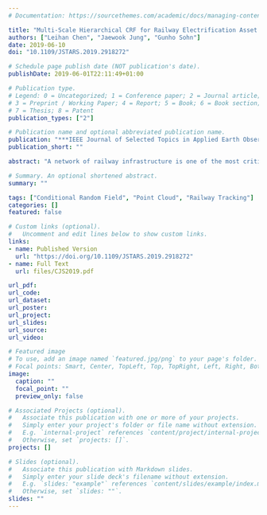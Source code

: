 ```yaml
---
# Documentation: https://sourcethemes.com/academic/docs/managing-content/

title: "Multi-Scale Hierarchical CRF for Railway Electrification Asset Classification From Mobile Laser Scanning Data"
authors: ["Leihan Chen", "Jaewook Jung", "Gunho Sohn"]
date: 2019-06-10
doi: "10.1109/JSTARS.2019.2918272"

# Schedule page publish date (NOT publication's date).
publishDate: 2019-06-01T22:11:49+01:00

# Publication type.
# Legend: 0 = Uncategorized; 1 = Conference paper; 2 = Journal article;
# 3 = Preprint / Working Paper; 4 = Report; 5 = Book; 6 = Book section;
# 7 = Thesis; 8 = Patent
publication_types: ["2"]

# Publication name and optional abbreviated publication name.
publication: "***IEEE Journal of Selected Topics in Applied Earth Observations and Remote Sensing***, 12(8), pp. 3131-3148"
publication_short: ""

abstract: "A network of railway infrastructure is one of the most critical infrastructure assets for supporting the national economy and sustainable mobility. Safe and reliable maintenance of railway infrastructure is critical to ensure that rail systems run safely and punctually. Such maintenance requires regular surveying of railway assets, which typically relies on time-consuming and error-prone labor-centric visual inspection. In this paper, we propose a novel supervised method for automatically classifying electrification assets of railway networks using mobile laser scanning data. A hierarchical Conditional Random Field (CRF) was investigated in order to apply both smoothness constraint and spatial regularities, to improve the classification result made by local supervised classifiers. We use a multi-scale line representation of original data, which implicitly combines object geometry cues and makes computation efficient. Our approach focuses on learning the spatial regularities at multiple representation scales to thoroughly understand the railway electrification scene. The spatial regularities are formulated as relative spatial location in a middle range for different line primitive scales and relative displacement in a full range for the final coarsest line primitive scale. The experiment shows that learnt spatial regularities at full range with multi-scales can outperform the model with spatial regularities at limited local ranges."

# Summary. An optional shortened abstract.
summary: ""

tags: ["Conditional Random Field", "Point Cloud", "Railway Tracking"]
categories: []
featured: false

# Custom links (optional).
#   Uncomment and edit lines below to show custom links.
links:
- name: Published Version
  url: "https://doi.org/10.1109/JSTARS.2019.2918272"
- name: Full Text
  url: files/CJS2019.pdf

url_pdf:
url_code:
url_dataset:
url_poster:
url_project:
url_slides:
url_source:
url_video:

# Featured image
# To use, add an image named `featured.jpg/png` to your page's folder.
# Focal points: Smart, Center, TopLeft, Top, TopRight, Left, Right, BottomLeft, Bottom, BottomRight.
image:
  caption: ""
  focal_point: ""
  preview_only: false

# Associated Projects (optional).
#   Associate this publication with one or more of your projects.
#   Simply enter your project's folder or file name without extension.
#   E.g. `internal-project` references `content/project/internal-project/index.md`.
#   Otherwise, set `projects: []`.
projects: []

# Slides (optional).
#   Associate this publication with Markdown slides.
#   Simply enter your slide deck's filename without extension.
#   E.g. `slides: "example"` references `content/slides/example/index.md`.
#   Otherwise, set `slides: ""`.
slides: ""
---
```

